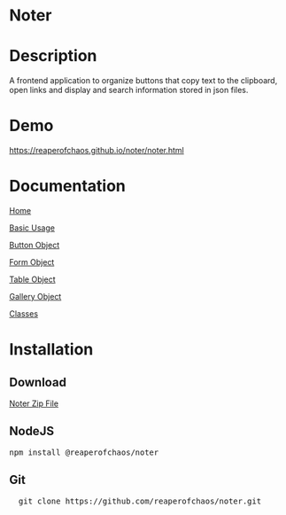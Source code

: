 # Noter

# Description
A frontend application to organize buttons that copy text to the clipboard, open links and display and search information stored in json files.

# Demo
<a href = "https://reaperofchaos.github.io/Noter.html">https://reaperofchaos.github.io/noter/noter.html</a><br />

# Documentation
<a href="https://github.com/reaperofchaos/noter/wiki">Home</a>

<a href="https://github.com/reaperofchaos/noter/wiki/Basic-Usage">Basic Usage</a>

<a href="https://github.com/reaperofchaos/noter/wiki/Button-Object">Button Object</a>

<a href="https://github.com/reaperofchaos/noter/wiki/Forms-Object">Form Object</a>

<a href="https://github.com/reaperofchaos/noter/wiki/Table-Object">Table Object</a>

<a href="https://github.com/reaperofchaos/noter/wiki/Gallery-Object">Gallery Object</a>

<a href="https://github.com/reaperofchaos/noter/wiki/Classes">Classes</a>

# Installation
## Download
<a href="https://github.com/reaperofchaos/noter/archive/master.zip">Noter Zip File </a>

## NodeJS
<pre>
npm install @reaperofchaos/noter
</pre>

## Git
<pre>
  git clone https://github.com/reaperofchaos/noter.git
</pre>
